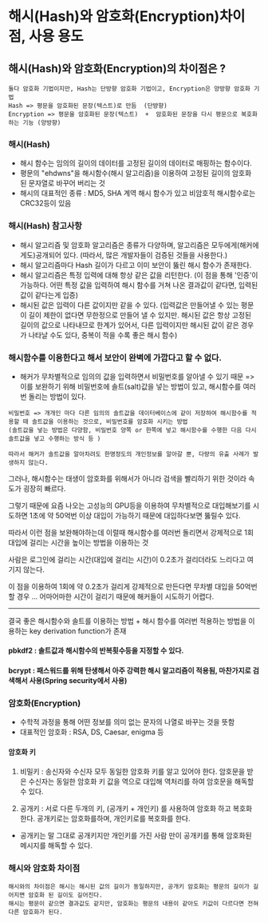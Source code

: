 # 해시(Hash)와 암호화(Encryption)차이점, 사용 용도

## 해시(Hash)와 암호화(Encryption)의 차이점은 ?
```
둘다 암호화 기법이지만, Hash는 단방향 암호화 기법이고, Encryption은 양방향 암호화 기법
Hash => 평문을 암호화된 문장(텍스트)로 만듬  (단뱡향)
Encryption => 평문을 암호화된 문장(텍스트)  +  암호화된 문장을 다시 평문으로 복호화 하는 기능 (양방향)
```
### 해시(Hash)
- 해시 함수는 임의의 길이의 데이터를 고정된 길이의 데이터로 매핑하는 함수이다. 
- 평문의 "ehdwns"을 해시함수(해시 알고리즘)을 이용하여 고정된 길이의 암호화 된 문자열로 바꾸어 버리는 것
- 해시의 대표적인 종류 : MD5, SHA 계역 해시 함수가 있고 비암호적 해시함수로는 CRC32등이 있음

### 해시(Hash) 참고사항

- 해시 알고리즘 및 암호화 알고리즘은 종류가 다양하며, 알고리즘은 모두에게(해커에게도)공개되어 있다.
  (따라서, 많은 개발자들이 검증된 것들을 사용한다.)
- 해시 알고리즘마다 Hash 길이가 다르고 이미 보안이 뚫린 해시 함수가 존재한다.
- 해시 알고리즘은 특정 입력에 대해 항상 같은 값을 리턴한다.
  (이 점을 통해 '인증'이 가능하다. 어떤 특정 값을 입력하여 해시 함수를 거쳐 나온 결과값이 같다면, 입력된 값이 같다는게 입증)
- 해시된 값은 입력이 다른 값이지만 같을 수 있다.
  (입력값은 만들어낼 수 있는 평문이 길이 제한이 없다면 무한정으로 만들어 낼 수 있지만. 해시된 값은 항상 고정된 길이의 값으로 나타내므로 한계가 있어서, 다른 입력이지만 해시된 값이 같은 경우가 나타날 수도 있다, 중복이 적을 수록 좋은 해시 함수)

### 해시함수를 이용한다고 해서 보안이 완벽에 가깝다고 할 수 없다.
- 해커가 무차별적으로 임의의 값을 입력하면서 비밀번호를 알아낼 수 있기 때문 => 이를 보완하기 위해 비밀번호에 솔트(salt)값을 넣는 방법이 있고, 해시함수를 여러번 돌리는 방법이 있다.

```
비밀번호 => 개개인 마다 다른 임의의 솔트값을 데이터베이스에 같이 저장하여 해시함수를 적용할 때 솔트값을 이용하는 것으로, 비밀번호를 암호화 시키는 방법
(솔트값을 넣는 방법은 다양함, 비밀번호 양쪽 or 한쪽에 넣고 해시함수를 수행한 다음 다시 솔트값을 넣고 수행하는 방식 등 )

따라서 해커가 솔트값을 알아차려도 한명정도의 개인정보를 알아갈 뿐, 다량의 유출 사례가 발생하지 않는다.
```

그러나, 해시함수는 태생이 암호화를 위해서가 아니라 검색을 빨리하기 위한 것이라 속도가 굉장히 빠르다.

그렇기 때문에 요즘 나오는 고성능의 GPU등을 이용하여 무차별적으로 대입해보기를 시도하면 1초에 약 50억번 이상 대입이 가능하기 때문에 대입하다보면 뚫릴수 있다. 

따라서 이런 점을 보완해야하는데 이럴때 해시함수를 여러번 돌리면서 강제적으로 1회 대입에 걸리는 시간을 높이는 방법을 이용하는 것 

사람은 로그인에 걸리는 시간(대입에 걸리는 시간)이 0.2초가 걸리더라도 느리다고 여기지 않는다.

이 점을 이용하여 1회에 약 0.2초가 걸리게 강제적으로 만든다면 무차별 대입을 50억번 할 경우 ... 어마어마한 시간이 걸리기 때문에 해커들이 시도하기 어렵다.

<hr/>

결국 좋은 해시함수와 솔트를 이용하는 방법 + 해시 함수를 여러번 적용하는 방법을 이용하는 key derivation function가 존재

#### pbkdf2 : 솔트값과 해시함수의 반복횟수등을 지정할 수 있다.
#### bcrypt : 패스워드를 위해 탄생해서 아주 강력한 해시 알고리즘이 적용됨, 마찬가지로 검색해서 사용(Spring security에서 사용)

### 암호화(Encryption)
- 수학적 과정을 통해 어떤 정보를 의미 없는 문자의 나열로 바꾸는 것을 뜻함
- 대표적인 암호화 : RSA, DS, Caesar, enigma 등 

#### 암호화 키
1. 비밀키 : 송신자와 수신자 모두 동일한 암호화 키를 알고 있어야 한다. 암호문을 받은 수신자는 동일한 암호화 키 값을 역으로 대입해 역처리를 하여 암호문을 해독할 수 있다. 

2. 공개키 : 서로 다른 두개의 키, (공개키 + 개인키) 를 사용하여 암호화 하고 복호화 한다. 공개키로는 암호화를하며, 개인키로를 복호화를 한다. 
- 공개키는 말 그대로 공개키지만 개인키를 가진 사람 만이 공개키를 통해 암호화된 메시지를 해독할 수 있다.

### 해시와 암호화 차이점
``` 
해시와의 차이점은 해시는 해시된 값의 길이가 동일하지만, 공개키 암호화는 평문의 길이가 길어지면 암호화 된 길이도 길어진다. 
해시는 평문이 같으면 결과값도 같지만, 암호화는 평문의 내용이 같아도 키값이 다르다면 전혀 다른 암호화가 된다.
```


